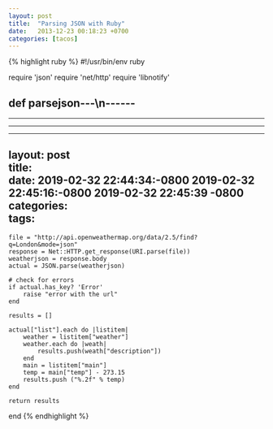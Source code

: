 ```yaml
---
layout: post
title:  "Parsing JSON with Ruby"
date:   2013-12-23 00:18:23 +0700
categories: [tacos]
---
```


{% highlight ruby %}
#!/usr/bin/env ruby

require 'json'
require 'net/http'
require 'libnotify'

def parsejson---\n------  
------  
------  
---
---  
layout: post  
title:  
date: 2019-02-32 22:44:34:-0800 
2019-02-32 22:45:16:-0800 
2019-02-32 22:45:39 -0800   
categories:  
tags:  
---
    file = "http://api.openweathermap.org/data/2.5/find?q=London&mode=json"
    response = Net::HTTP.get_response(URI.parse(file))
    weatherjson = response.body
    actual = JSON.parse(weatherjson)

    # check for errors
    if actual.has_key? 'Error'
        raise "error with the url"
    end

    results = []

    actual["list"].each do |listitem|
        weather = listitem["weather"]
        weather.each do |weath|
            results.push(weath["description"])
        end
        main = listitem["main"]
        temp = main["temp"] - 273.15
        results.push ("%.2f" % temp)
    end

    return results
end
{% endhighlight %}